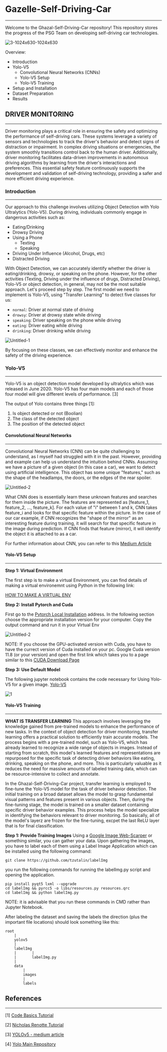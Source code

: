 # Gazelle-Self-Driving-Car
------
Welcome to the Ghazal-Self-Driving-Car repository! This repository stores the progress of the PSG Team on developing self-driving car technologies.

![3-1024x630-1024x630](https://github.com/ArthasMenethil-A/Ghazal-Self-Driving-Car/assets/69509720/7c0e8572-2afd-472a-a1e6-e665990b3c47)

Overview: 
- Introduction
- Yolo-V5
  - Convolutional Neural Networks (CNNs)
  - Yolo-V5 Setup
  - Yolo-V5 Training
- Setup and Installation
- Dataset Preparation
- Results 


## DRIVER MONITORING
------
Driver monitoring plays a critical role in ensuring the safety and optimizing the performance of self-driving cars. These systems leverage a variety of sensors and technologies to track the driver's behavior and detect signs of distraction or impairment. In complex driving situations or emergencies, the system smoothly transitions control back to the human driver. Additionally, driver monitoring facilitates data-driven improvements in autonomous driving algorithms by learning from the driver's interactions and preferences. This essential safety feature continuously supports the development and validation of self-driving technology, providing a safer and more efficient driving experience.

### Introduction
------
Our approach to this challenge involves utilizing Object Detection with Yolo Ultralytics (Yolo-V5). During driving, individuals commonly engage in dangerous activities such as:

* Eating/Drinking
* Drowsy Driving
* Using a Phone
  * Texting
  * Speaking
* Driving Under Influence (Alcohol, Drugs, etc)
* Distracted Driving

With Object Detection, we can accurately identify whether the driver is eating/drinking, drowsy, or speaking on the phone. However, for the other activities (Texting, Driving under the influence of drugs, Distracted Driving), Yolo-V5 or object detection, in general, may not be the most suitable approach. Let's proceed step by step. The first model we need to implement is Yolo-V5, using "Transfer Learning" to detect five classes for us:

* `normal`: Driver at normal state of driving
* `drowsy`: Driver at drowsy state while driving
* `speaking`: Driver speaking on the phone while driving 
* `eating`: Driver eating while driving
* `drinking`: Driver drinking while driving

![Untitled-1](https://github.com/ArthasMenethil-A/Ghazal-Self-Driving-Car/assets/69509720/47b1a1e0-2eaa-4fc9-a8de-ed31a7fa96b9)

By focusing on these classes, we can effectively monitor and enhance the safety of the driving experience.

### Yolo-V5
------
Yolo-V5 is an object detection model developed by ultralytics which was released in June 2020. Yolo-V5 has four main models and each of those four model will give different levels of performance. [3]

The output of Yolo contains three things [1]: 
1. Is object detected or not (Boolian)
2. The class of the detected object
3. The position of the detected object

#### Convolutional Neural Networks 
------

Convolutional Neural Networks (CNN) can be quite challenging to understand, as I myself had struggled with it in the past. However, providing and example can help us understand the intuition behind CNNs. Assuming we have a picture of a given object (in this case a car), we want to detect using artificial intelligence. This object has some unique "features," such as the shape of the headlamps, the doors, or the edges of the rear spoiler.

![Untitled-2](https://github.com/ArthasMenethil-A/Ghazal-Self-Driving-Car/assets/69509720/eca56bd0-102d-4ebf-af4b-1100aac3a894)

What CNN does is essentially learn these unknown features and searches for them inside the picture. The features are represented as [feature_1, feature_2, ..., feature_k]. For each value of "i" between 1 and k, CNN takes feature_i and looks for that specific feature within the picture. In the case of our car example, if CNN recognizes the "shape of the mirror" as an interesting feature during training, it will search for that specific feature in the image during prediction. If CNN finds that feature (mirror), it will identify the object it is attached to as a car.

For further information about CNN, you can refer to this [Medium Article](https://towardsdev.com/lenet-5-theory-cnn-gd-sgd-dropout-maxpool-lenet-5-ba7863360bdd)

#### Yolo-V5 Setup
------

**Step 1: Virtual Environment**

The first step is to make a virtual Environment, you can find details of making a virtual environemnt using Python in the following link:

[HOW TO MAKE A VIRTUAL ENV](https://github.com/ArthasMenethil-A/Ghazal-Self-Driving-Car/blob/main/Research/Yolo%20Setup/Virtual%20Env/README.md)

**Step 2: Install Pytorch and Cuda**

First go to the [Pytorch Local Installation](https://pytorch.org/get-started/locally/) address. In the following section choose the appropriate installation version for your computer. Copy the output command and run it in your Virtual Env 

![Untitled-2](https://github.com/ArthasMenethil-A/Ghazal-Self-Driving-Car/assets/69509720/287fd88c-3a69-469b-932d-893bcaec10c9)

NOTE: If you choose the GPU-activated version with Cuda, you have to have the currect version of Cuda installed on your pc. Google Cuda version 11.8 (or your version) and open the first link which takes you to a page similar to this [CUDA Download Page](https://developer.nvidia.com/cuda-11-8-0-download-archive?target_os=Windows&target_arch=x86_64&target_version=10&target_type=exe_local)

**Step 3: Use Default Model**

The following jupyter notebook contains the code necessary for Using Yolo-V5 for a given image. [Yolo-V5](https://github.com/ArthasMenethil-A/Ghazal-Self-Driving-Car/blob/main/Python/yolov5.ipynb)

![1](https://github.com/ArthasMenethil-A/Ghazal-Self-Driving-Car/assets/69509720/e11981fa-c82e-41a2-82fc-f31c191b4ceb)

#### Yolo-V5 Training
------

**WHAT IS TRANSFER LEARNING**
This approach involves leveraging the knowledge gained from pre-trained models to enhance the performance of new tasks. In the context of object detection for driver monitoring, transfer learning offers a practical solution to efficiently train accurate models. The process begins with a pre-trained model, such as Yolo-V5, which has already learned to recognize a wide range of objects in images. Instead of starting from scratch, this model's learned features and representations are repurposed for the specific task of detecting driver behaviors like eating, drinking, speaking on the phone, and more. This is particularly valuable as it reduces the need for massive amounts of labeled training data, which can be resource-intensive to collect and annotate.

In the Ghazal-Self-Driving-Car project, transfer learning is employed to fine-tune the Yolo-V5 model for the task of driver behavior detection. The initial training on a broad dataset allows the model to grasp fundamental visual patterns and features present in various objects. Then, during the fine-tuning stage, the model is trained on a smaller dataset containing specific driver behavior examples. This process helps the model specialize in identifying the behaviors relevant to driver monitoring. So basically, all of the model's layerz are frozen for the fine-tuning, excpet the last ReLU layer that is for final classification. 

**Step 1: Provide Training Images**
Using a [Google Image Web-Scarper]() or something similar, you can gather your data. Upon gathering the images, you have to label each of them using a Label Image Application which can be installed using the following command:
```
git clone https://github.com/tzutalin/labelImg
```

you run the following commands for running the labelImg.py script and opening the application.
```
pip install pyqt5 lxml --upgrade
cd labelImg && pyrcc5 -o libs/resources.py resources.qrc
cd labelImg && python labelImg.py
```

NOTE: it is advisable that you run these commands in CMD rather than Jupyter Notebook.

After labeling the dataset and saving the labels the direction (plus the important file locations) should look something like this: 
```
root 
    |
    yolov5 
    |
    labelImg
    |       |
    |       labelImg.py
    |
    data
        |
        images
        |
        labels
```

## References
------

[1] [Code Basics Tutorial](https://www.youtube.com/watch?v=ag3DLKsl2vk&ab_channel=codebasics)

[2] [Nicholas Renotte Tutorial](https://www.youtube.com/watch?v=tFNJGim3FXw&t=873s&ab_channel=NicholasRenotte) 

[3] [YOLOv5 - medium article](https://medium.com/axinc-ai/yolov5-the-latest-model-for-object-detection-b13320ec516b)

[4] [Yolo Main Repository](https://github.com/ultralytics/yolov5)
